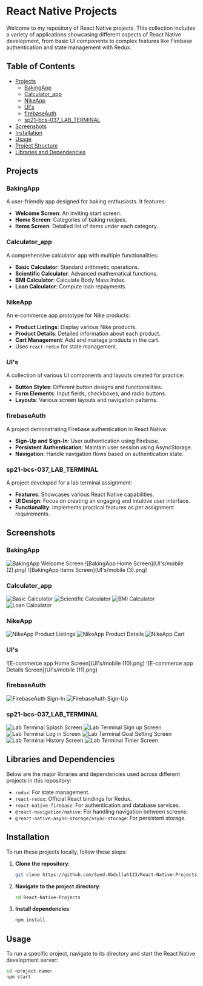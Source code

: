 # React Native Projects

Welcome to my repository of React Native projects. This collection includes a variety of applications showcasing different aspects of React Native development, from basic UI components to complex features like Firebase authentication and state management with Redux.

## Table of Contents

- [Projects](#projects)
  - [BakingApp](#bakingapp)
  - [Calculator_app](#calculator_app)
  - [NikeApp](#nikeapp)
  - [UI's](#uis)
  - [firebaseAuth](#firebaseauth)
  - [sp21-bcs-037_LAB_TERMINAL](#sp21-bcs-037_lab_terminal)
- [Screenshots](#screenshots)
- [Installation](#installation)
- [Usage](#usage)
- [Project Structure](#project-structure)
- [Libraries and Dependencies](#libraries-and-dependencies)

## Projects

### BakingApp
A user-friendly app designed for baking enthusiasts. It features:
- **Welcome Screen**: An inviting start screen.
- **Home Screen**: Categories of baking recipes.
- **Items Screen**: Detailed list of items under each category.

### Calculator_app
A comprehensive calculator app with multiple functionalities:
- **Basic Calculator**: Standard arithmetic operations.
- **Scientific Calculator**: Advanced mathematical functions.
- **BMI Calculator**: Calculate Body Mass Index.
- **Loan Calculator**: Compute loan repayments.

### NikeApp
An e-commerce app prototype for Nike products:
- **Product Listings**: Display various Nike products.
- **Product Details**: Detailed information about each product.
- **Cart Management**: Add and manage products in the cart.
- Uses `react-redux` for state management.

### UI's
A collection of various UI components and layouts created for practice:
- **Button Styles**: Different button designs and functionalities.
- **Form Elements**: Input fields, checkboxes, and radio buttons.
- **Layouts**: Various screen layouts and navigation patterns.

### firebaseAuth
A project demonstrating Firebase authentication in React Native:
- **Sign-Up and Sign-In**: User authentication using Firebase.
- **Persistent Authentication**: Maintain user session using AsyncStorage.
- **Navigation**: Handle navigation flows based on authentication state.

### sp21-bcs-037_LAB_TERMINAL
A project developed for a lab terminal assignment:
- **Features**: Showcases various React Native capabilities.
- **UI Design**: Focus on creating an engaging and intuitive user interface.
- **Functionality**: Implements practical features as per assignment requirements.

## Screenshots

### BakingApp
![BakingApp Welcome Screen](UI's/mobile.png)
![BakingApp Home Screen](UI's/mobile (2).png)
![BakingApp Items Screen](UI's/mobile (3).png)

### Calculator_app
![Basic Calculator](screenshots/basic-calculator.png)
![Scientific Calculator](screenshots/scientific-calculator.png)
![BMI Calculator](screenshots/bmi-calculator.png)
![Loan Calculator](screenshots/loan-calculator.png)

### NikeApp
![NikeApp Product Listings](screenshots/nikeapp-product-listings.png)
![NikeApp Product Details](screenshots/nikeapp-product-details.png)
![NikeApp Cart](screenshots/nikeapp-cart.png)

### UI's
![E-commerce app Home Screen](UI's/mobile (10).png)
![E-commerce app Details Screen](UI's/mobile (11).png)

### firebaseAuth
![FirebaseAuth Sign-In](screenshots/firebaseauth-signin.png)
![FirebaseAuth Sign-Up](screenshots/firebaseauth-signup.png)

### sp21-bcs-037_LAB_TERMINAL
![Lab Terminal Splash Screen](UI's/Abdullah_SplashScreen.png)
![Lab Terminal Sign up Screen](UI's/SignupScreen.png)
![Lab Terminal Log in Screen](UI's/LoginScreen.png)
![Lab Terminal Goal Setting Screen](UI's/Abdullah_GoalSettingScreen.png)
![Lab Terminal History Screen](UI's/Abdullah_StudyHistoryScreen.png)
![Lab Terminal Timer Screen](UI's/Abdullah_TimerScreen.png)

## Libraries and Dependencies
Below are the major libraries and dependencies used across different projects in this repository:

- `redux`: For state management.
- `react-redux`: Official React bindings for Redux.
- `react-native-firebase`: For authentication and database services.
- `@react-navigation/native`: For handling navigation between screens.
- `@react-native-async-storage/async-storage`: For persistent storage.

## Installation

To run these projects locally, follow these steps:

1. **Clone the repository**:
    ```sh
    git clone https://github.com/Syed-Abdullah123/React-Native-Projects.git
    ```
2. **Navigate to the project directory**:
    ```sh
    cd React-Native-Projects
    ```
3. **Install dependencies**:
    ```sh
    npm install
    ```

## Usage

To run a specific project, navigate to its directory and start the React Native development server:

```sh
cd <project-name>
npm start
